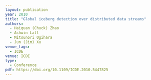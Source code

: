```yaml
---
layout: publication
year: 2010
title: "Global iceberg detection over distributed data streams"
authors:
  - Haiquan (Chuck) Zhao
  - Ashwin Lall
  - Mitsunori Ogihara
  - Jun (Jim) Xu
venue_tags:
  - ICDE
venue: ICDE
type:
  - Conference
pdf: https://doi.org/10.1109/ICDE.2010.5447825
---
```

